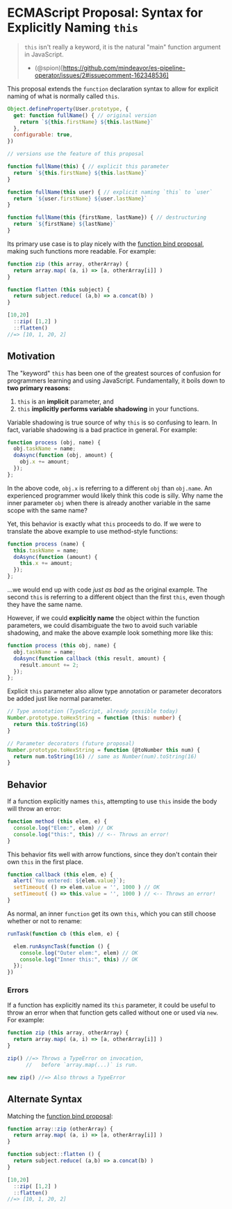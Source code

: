 # ECMAScript Proposal: Syntax for Explicitly Naming `this`

> `this` isn't really a keyword, it is the natural "main" function argument in JavaScript.
> - (@spion)[https://github.com/mindeavor/es-pipeline-operator/issues/2#issuecomment-162348536]

This proposal extends the `function` declaration syntax to allow for explicit naming of what is normally called `this`.

```js
Object.defineProperty(User.prototype, {
  get: function fullName() { // original version
    return `${this.firstName} ${this.lastName}`
  },
  configurable: true,
})

// versions use the feature of this proposal

function fullName(this) { // explicit this parameter
  return `${this.firstName} ${this.lastName}`
}

function fullName(this user) { // explicit naming `this` to `user`
  return `${user.firstName} ${user.lastName}`
}

function fullName(this {firstName, lastName}) { // destructuring
  return `${firstName} ${lastName}`
}
```

Its primary use case is to play nicely with the [function bind proposal](https://github.com/zenparsing/es-function-bind), making such functions more readable. For example:

```js
function zip (this array, otherArray) {
  return array.map( (a, i) => [a, otherArray[i]] )
}

function flatten (this subject) {
  return subject.reduce( (a,b) => a.concat(b) )
}

[10,20]
  ::zip( [1,2] )
  ::flatten()
//=> [10, 1, 20, 2]
```

## Motivation

The "keyword" `this` has been one of the greatest sources of confusion for programmers learning and using JavaScript. Fundamentally, it boils down to **two primary reasons**:

1. `this` is an **implicit** parameter, and
2. `this` **implicitly performs variable shadowing** in your functions.

Variable shadowing is true source of why `this` is so confusing to learn. In fact, variable shadowing is a bad practice in general. For example:

```js
function process (obj, name) {
  obj.taskName = name;
  doAsync(function (obj, amount) {
    obj.x += amount;
  });
};
```

In the above code, `obj.x` is referring to a different `obj` than `obj.name`. An experienced programmer would likely think this code is silly. Why name the inner parameter `obj` when there is already another variable in the same scope with the same name?

Yet, this behavior is exactly what `this` proceeds to do. If we were to translate the above example to use method-style functions:

```js
function process (name) {
  this.taskName = name;
  doAsync(function (amount) {
    this.x += amount;
  });
};
```

...we would end up with code *just as bad* as the original example. The second `this` is referring to a different object than the first `this`, even though they have the same name.

However, if we could **explicitly name** the object within the function parameters, we could disambiguate the two to avoid such variable shadowing, and make the above example look something more like this:

```js
function process (this obj, name) {
  obj.taskName = name;
  doAsync(function callback (this result, amount) {
    result.amount += 2;
  });
};
```

Explicit `this` parameter also allow type annotation or parameter decorators be added just like normal parameter.

```ts
// Type annotation (TypeScript, already possible today)
Number.prototype.toHexString = function (this: number) {
  return this.toString(16)
}
```

```ts
// Parameter decorators (future proposal)
Number.prototype.toHexString = function (@toNumber this num) {
  return num.toString(16) // same as Number(num).toString(16)
}
```

## Behavior

If a function explicitly names `this`, attempting to use `this` inside the body will throw an error:

```js
function method (this elem, e) {
  console.log("Elem:", elem) // OK
  console.log("this:", this) // <-- Throws an error!
}
```

This behavior fits well with arrow functions, since they don't contain their own `this` in the first place.

```js
function callback (this elem, e) {
  alert(`You entered: ${elem.value}`);
  setTimeout( () => elem.value = '', 1000 ) // OK
  setTimeout( () => this.value = '', 1000 ) // <-- Throws an error!
}
```

As normal, an inner `function` get its own `this`, which you can still choose whether or not to rename:

```js
runTask(function cb (this elem, e) {

  elem.runAsyncTask(function () {
    console.log("Outer elem:", elem) // OK
    console.log("Inner this:", this) // OK
  });
})
```

### Errors

If a function has explicitly named its `this` parameter, it could be useful to throw an error when that function gets called without one or used via `new`. For example:

```js
function zip (this array, otherArray) {
  return array.map( (a, i) => [a, otherArray[i]] )
}

zip() //=> Throws a TypeError on invocation,
      //   before `array.map(...)` is run.

new zip() //=> Also throws a TypeError
```

## Alternate Syntax

Matching the [function bind proposal](https://github.com/zenparsing/es-function-bind):

```js
function array::zip (otherArray) {
  return array.map( (a, i) => [a, otherArray[i]] )
}

function subject::flatten () {
  return subject.reduce( (a,b) => a.concat(b) )
}

[10,20]
  ::zip( [1,2] )
  ::flatten()
//=> [10, 1, 20, 2]
```

